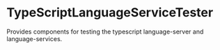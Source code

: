 # TypeScriptLanguageServiceTester
Provides components for testing the typescript language-server and language-services.
